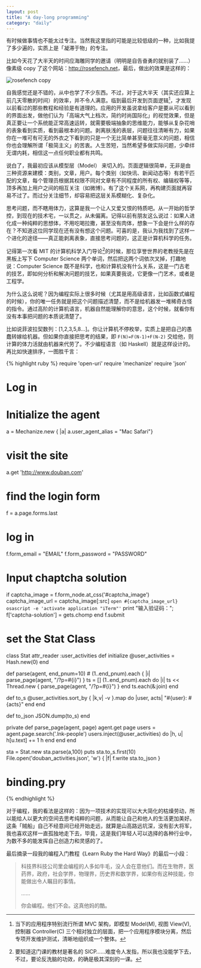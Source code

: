 ```yaml
---
layout: post
title: "A day-long programming"
category: "daily"
---
```


有时候做事情也不能太过专注。当然我这里指的可能是比较低级的一种，比如我提了多少遍的，实质上是「凝滞于物」的专注。

比如今天花了大半天的时间应海雕同学的邀请（明明是自告奋勇的就别装了……）像素级 copy 了这个网站：<http://rosefench.net>，最后，做出的效果是这样的：

![rosefench copy](http://landingtoday-pic.stor.sinaapp.com/original/f8f70a4431f8c9936b1200352d15b0dd.png)

自我感觉还是不错的，从中也学了不少东西。不过，对于这大半天（其实还应算上前几天零散的时间）的效率，并不令人满意。临到最后开发到页面逻辑[^1]，才发现以前看过的那些教程和经验是有道理的。应用的开发虽说拿给客户是要从可以看到的界面出发，做他们认为「高端大气上档次，简约时尚国际化」的视觉效果，但是真正要让一个系统能正常高速运转，就需要极端抽象的思维能力，能够从复杂花哨的表象看到实质，看到最根本的问题。剥离肤浅的表层，问题往往清晰有力，如果你在一堆可有可无的外衣之下看到的只是一个无比简单甚至毫无意义的问题，相信你也会理解所谓「极简主义」的苦衷。人生苦短，当然希望多做实际问题，少牵绊无谓内耗，相信这一点任何职业都有共鸣。

说白了，我最初应该从模型层（Model） 来切入的。页面逻辑很简单，无非是由三种资源来建模：类别，文章，用户。每个类别（如快讯、新闻动态等）有若干匹配的文章，每个管理员根据其权限不同对文章有不同程度的所有权、编辑权等等，顶多再加上用户之间的相互关注（如微博）。有了这个关系网，再构建页面就再容易不过了。而过分关注细节，却容易把这层关系模糊化、复杂化。

思考问题，而不瞎用体力，这算是我一个让人又爱又恨的特质吧。从一开始的哲学控，到现在的技术宅，一以贯之，从未偏离。记得以前有朋友这么说过：如果人进化成一种纯粹的思想体，不用吃喝拉撒，甚至没有肉体，想象一下会是什么样的存在？不知道这位同学现在还有没有想这个问题。可喜的是，我认为我找到了这样一个进化的途径——真正能剥离表象，直接思考问题的，这正是计算机科学的任务。

记得第一次看 MIT 的计算机科学入门导论[^2]的时候，那位享誉世界的老教授先是在黑板上写下 Computer Science 两个单词，然后把这两个词依次叉掉，打趣地说：Computer Science 既不是科学，也和计算机没有什么关系，这是一门古老的技艺，即如何分析和解决问题的技艺，如果真要我说，它更像一门艺术，或者是工程学。

为什么这么说呢？因为编程实际上很多时候（尤其是用高级语言，比如函数式编程的时候），你的唯一任务就是把这个问题描述清楚，而不是给机器发一堆稀奇古怪的指令。通过高阶的计算机语言，机器自然能理解你的意思，这个时候，就看你有没有本事把问题的本质说清楚了。

比如说菲波拉契数列：[1,2,3,5,8...]。你让计算机不停枚举，实质上是把自己的愚蠢转嫁给机器。但如果你直接把思考的结果，即 `F(N)=F(N-1)+F(N-2)` 交给他，则计算的体力活就由机器来代劳了。不少编程语言（如 Haskell）就是这样设计的。再比如快速排序，一图胜千言：

<!-- ![qsort](http://learnyouahaskell-zh-tw.csie.org/img/quicksort.png) -->

{% highlight ruby %}
require 'open-uri'
require 'mechanize'
require 'json'

# Log in
# Initialize the agent
a = Mechanize.new { |a| a.user_agent_alias = "Mac Safari"}
# visit the site
a.get 'http://www.douban.com'
# find the login form
f = a.page.forms.last
# log in
f.form_email = "EMAIL"
f.form_password = "PASSWORD"
# Input chaptcha solution
if captcha_image = f.form_node.at_css('#captcha_image')
  captcha_image_url = captcha_image[:src]
  `open #{captcha_image_url}`
  `osascript -e 'activate application "iTerm"'`
  print "输入验证码："; f['captcha-solution'] = gets.chomp
end
f.submit
# set the Stat Class
class Stat
  attr_reader :user_activities
  def initialize
    @user_activities = Hash.new(0)
  end

  def parse(agent, end_pnum=10)
    # (1..end_pnum).each { |i| parse_page(agent, "/?p=#{i}") }
    ts = []
    (1..end_pnum).each do |i|
      ts << Thread.new { parse_page(agent, "/?p=#{i}") }
    end
    ts.each(&:join)
  end

  def to_s
    @user_activities.sort_by { |k,v| -v }.map do |user, acts|
      "#{user}: #{acts}"
    end
  end

  def to_json
    JSON.dump(to_s)
  end

  private
  def parse_page(agent, page)
    agent.get page 
    users = agent.page.search('.lnk-people')
    users.inject(@user_activities) do |h, u|
      h[u.text] += 1
      h
    end
  end
end

sta = Stat.new
sta.parse(a,100)
puts sta.to_s.first(10)
File.open('douban_activities.json', 'w') { |f| f.write sta.to_json }
# binding.pry
{% endhighlight %}

对于编程，我的看法是这样的：因为一项技术的实现可以大大简化的枯燥劳动，所以能给人以更大的空间去思考纯粹的问题，从而能让自己和他人的生活更加美好。这条「贼船」自己不经意间已经开始走远，就算是山高路远坑深，没有彭大将军，我也喜欢这样一直孤独地走下去，毕竟，这是我们年轻人可以选择的各种行业中，为数不多的能发挥自己创造力和灵感的了。

最后摘录一段我的编程入门教程《Learn Ruby the Hard Way》的最后一小段：

> 科技界科技公司里会编程的人多如牛毛，没人会在意他们。而在生物界，医药界，政府，社会学界，物理界，历史界和数学界，如果你有这种技能，你能做出令人瞩目的事情。
> 
> ......
> 
> 你会编程。他们不会。这真他妈的酷。

[^1]: 当下的应用程序特别流行所谓 MVC 架构，即模型 Model(M), 视图 View(V), 控制器 Controller(C) 三个相对独立的层面，把一个应用程序模块分离，然后专项开发维护测试，清晰地组织成一个整体。

[^2]: 要知道这门课的教材是著名的 SICP……难度令人发指，所以我也没能学下去，不过，要论反洗脑的功效，的确是极其深刻的一课。
